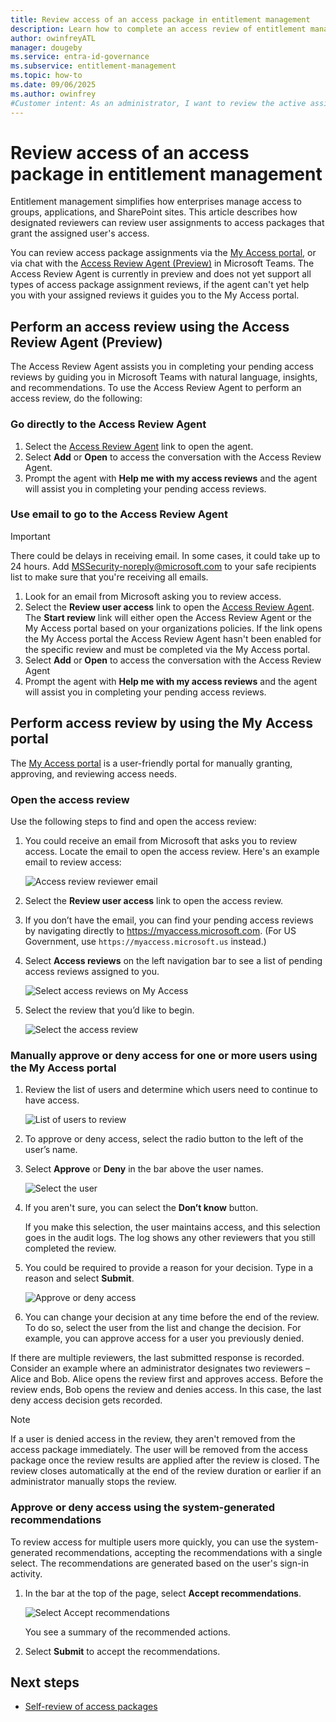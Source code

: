 ```yaml
---
title: Review access of an access package in entitlement management
description: Learn how to complete an access review of entitlement management access packages in access reviews.
author: owinfreyATL
manager: dougeby
ms.service: entra-id-governance
ms.subservice: entitlement-management
ms.topic: how-to
ms.date: 09/06/2025
ms.author: owinfrey
#Customer intent: As an administrator, I want to review the active assignments of my users to ensure everyone has the appropriate access.
---
```

# Review access of an access package in entitlement management

Entitlement management simplifies how enterprises manage access to groups, applications, and SharePoint sites. This article describes how designated reviewers can review user assignments to access packages that grant the assigned user's access.

You can review access package assignments via the [My Access portal](https://myaccess.microsoft.com/), or via chat with the [Access Review Agent (Preview)](https://teams.microsoft.com/l/app/b99caf01-1dd7-43cf-981a-0de444e783f3) in Microsoft Teams. The Access Review Agent is currently in preview and does not yet support all types of access package assignment reviews, if the agent can't yet help you with your assigned reviews it guides you to the My Access portal.

## Perform an access review using the Access Review Agent (Preview)
The Access Review Agent assists you in completing your pending access reviews by guiding you in Microsoft Teams with natural language, insights, and recommendations. To use the Access Review Agent to perform an access review, do the following:

### Go directly to the Access Review Agent
1. Select the [Access Review Agent](https://teams.microsoft.com/l/app/b99caf01-1dd7-43cf-981a-0de444e783f3) link to open the agent.
1. Select **Add** or **Open** to access the conversation with the Access Review Agent.
1. Prompt the agent with **Help me with my access reviews** and the agent will assist you in completing your pending access reviews.

### Use email to go to the Access Review Agent

>[!IMPORTANT]
> There could be delays in receiving email. In some cases, it could take up to 24 hours. Add MSSecurity-noreply@microsoft.com to your safe recipients list to make sure that you're receiving all emails.
1. Look for an email from Microsoft asking you to review access.
1. Select the **Review user access** link to open the [Access Review Agent](https://teams.microsoft.com/l/app/b99caf01-1dd7-43cf-981a-0de444e783f3). The **Start review** link will either open the Access Review Agent or the My Access portal based on your organizations policies. If the link opens the My Access portal the Access Review Agent hasn't been enabled for the specific review and must be completed via the My Access portal.
1. Select **Add** or **Open** to access the conversation with the Access Review Agent
1. Prompt the agent with **Help me with my access reviews** and the agent will assist you in completing your pending access reviews.

## Perform access review by using the My Access portal
The [My Access portal](https://myaccess.microsoft.com/) is a user-friendly portal for manually granting, approving, and reviewing access needs.

### Open the access review

Use the following steps to find and open the access review:

1. You could receive an email from Microsoft that asks you to review access. Locate the email to open the access review. Here's an example email to review access:
    
    ![Access review reviewer email](./media/entitlement-management-access-reviews-review-access/review-access-reviewer-email.png)

1. Select the **Review user access** link to open the access review. 

1. If you don’t have the email, you can find your pending access reviews by navigating directly to https://myaccess.microsoft.com. (For US Government, use `https://myaccess.microsoft.us` instead.)

1. Select **Access reviews** on the left navigation bar to see a list of pending access reviews assigned to you.
    
    ![Select access reviews on My Access](./media/entitlement-management-access-reviews-review-access/review-access-myaccess-select-access-review.png)

1. Select the review that you’d like to begin.
    
    ![Select the access review](./media/entitlement-management-access-reviews-review-access/review-access-select-access-review.png)

### Manually approve or deny access for one or more users using the My Access portal
1. Review the list of users and determine which users need to continue to have access.

    ![List of users to review](./media/entitlement-management-access-reviews-review-access/review-access-list-of-users.png)

1. To approve or deny access, select the radio button to the left of the user’s name.

1. Select **Approve** or **Deny** in the bar above the user names.

    ![Select the user](./media/entitlement-management-access-reviews-review-access/review-access-select-users.png)

1. If you aren't sure, you can select the **Don’t know** button.

    If you make this selection, the user maintains access, and this selection goes in the audit logs. The log shows any other reviewers that you still completed the review.

1. You could be required to provide a reason for your decision. Type in a reason and select **Submit**.

    ![Approve or deny access](./media/entitlement-management-access-reviews-review-access/review-access-decision-approve.png)

1. You can change your decision at any time before the end of the review. To do so, select the user from the list and change the decision. For example, you can approve access for a user you previously denied.

If there are multiple reviewers, the last submitted response is recorded. Consider an example where an administrator designates two reviewers – Alice and Bob. Alice opens the review first and approves access. Before the review ends, Bob opens the review and denies access. In this case, the last deny access decision gets recorded.

>[!NOTE]
>If a user is denied access in the review, they aren't removed from the access package immediately. The user will be removed from the access package once the review results are applied after the review is closed. The review closes automatically at the end of the review duration or earlier if an administrator manually stops the review. 

### Approve or deny access using the system-generated recommendations

To review access for multiple users more quickly, you can use the system-generated recommendations, accepting the recommendations with a single select. The recommendations are generated based on the user's sign-in activity.

1. In the bar at the top of the page, select **Accept recommendations**.
    
    ![Select Accept recommendations](./media/entitlement-management-access-reviews-review-access/review-access-use-recommendations.png)
    
    You see a summary of the recommended actions.

1. Select **Submit** to accept the recommendations.

## Next steps

- [Self-review of access packages](entitlement-management-access-reviews-self-review.md)
